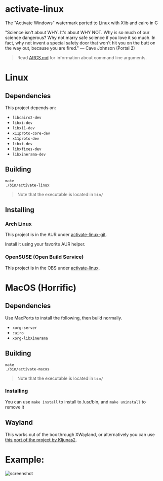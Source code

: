 # activate-linux
The "Activate Windows" watermark ported to Linux with Xlib and cairo in C

"Science isn't about WHY. It's about WHY NOT. Why is so much of our science dangerous? Why not marry safe science if you love it so much. In fact, why not invent a special safety door that won't hit you on the butt on the way out, because you are fired." — Cave Johnson (Portal 2)

> Read [ARGS.md](ARGS.md) for information about command line arguments.

# Linux


## Dependencies
This project depends on:
- `libcairo2-dev`
- `libxi-dev`
- `libx11-dev`
- `x11proto-core-dev`
- `x11proto-dev`
- `libxt-dev`
- `libxfixes-dev`
- `libxinerama-dev`

## Building
```
make
./bin/activate-linux
```

> Note that the executable is located in `bin/`

## Installing

### Arch Linux
This project is in the AUR under [activate-linux-git](https://aur.archlinux.org/packages/activate-linux-git).

Install it using your favorite AUR helper.

### OpenSUSE (Open Build Service)
This project is in the OBS under [activate-linux](https://software.opensuse.org//download.html?project=home%3AWoMspace&package=activate-linux).


# MacOS (Horrific)
## Dependencies
Use MacPorts to install the following, then build normally.
- `xorg-server`
- `cairo`
- `xorg-libXinerama`

## Building
```
make
./bin/activate-macos
```

> Note that the executable is located in `bin/`

### Installing
You can use `make install` to install to /usr/bin, and `make uninstall` to remove it

## Wayland
This works out of the box through XWayland, or alternatively you can use [this port of the project by Kljunas2](https://github.com/Kljunas2/activate-linux).

# Example:

![screenshot](screenshot.png)
